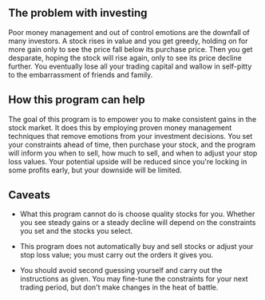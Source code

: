 The problem with investing
--------------------------
Poor money management and out of control emotions are the downfall of many investors. A stock rises in value and you get greedy, holding on for more gain only to see the price fall below its purchase price. Then you get desparate, hoping the stock will rise again, only to see its price decline further. You eventually lose all your trading capital and wallow in self-pitty to the embarrassment of friends and family.

How this program can help
-------------------------
The goal of this program is to empower you to make consistent gains in the stock market. It does this by employing proven money management techniques that remove emotions from your investment decisions. You set your constraints ahead of time, then purchase your stock, and the program will inform you when to sell, how much to sell, and when to adjust your stop loss values. Your potential upside will be reduced since you're locking in some profits early, but your downside will be limited.

Caveats
-------
* What this program cannot do is choose quality stocks for you. Whether you see steady gains or a steady decline will depend on the constraints you set and the stocks you select. 

* This program does not automatically buy and sell stocks or adjust your stop loss value; you must carry out the orders it gives you.

* You should avoid second guessing yourself and carry out the instructions as given. You may fine-tune the constraints for your next trading period, but don't make changes in the heat of battle.
